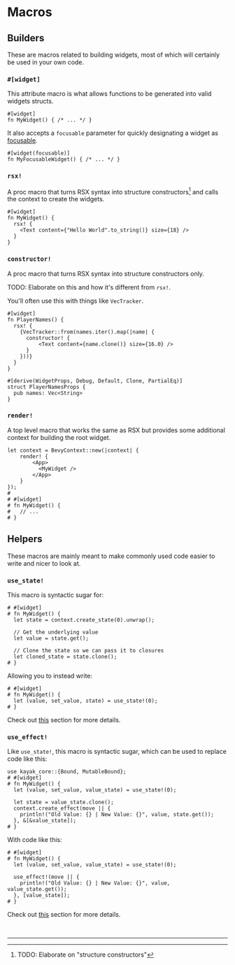 # Macros
## Builders

These are macros related to building widgets, most of which will certainly be used in your own code.

### `#[widget]`

This attribute macro is what allows functions to be generated into valid widgets structs.

```rust,noplayground
#[widget]
fn MyWidget() { /* ... */ }
```

It also accepts a `focusable` parameter for quickly designating a widget as [focusable](./widgets/common_props.md#focusable).

```rust,noplayground
#[widget(focusable)]
fn MyFocusableWidget() { /* ... */ }
```

### `rsx!`

A proc macro that turns RSX syntax into structure constructors[^1] and calls the context to create the widgets.

```rust,noplayground
#[widget]
fn MyWidget() {
  rsx! {
    <Text content={"Hello World".to_string()} size={18} />
  }
}
```

### `constructor!`

A proc macro that turns RSX syntax into structure constructors only.

TODO: Elaborate on this and how it's different from `rsx!`.

You'll often use this with things like `VecTracker`.

```rust,noplayground
#[widget]
fn PlayerNames() {
  rsx! {
    {VecTracker::from(names.iter().map(|name| {
      constructor! {
          <Text content={name.clone()} size={16.0} />
      }
    }))}
  }
}

#[derive(WidgetProps, Debug, Default, Clone, PartialEq)]
struct PlayerNamesProps {
  pub names: Vec<String>
}
```

### `render!`

A top level macro that works the same as RSX but provides some additional context for building the root widget.

```rust,noplayground
let context = BevyContext::new(|context| {
    render! {
        <App>
          <MyWidget />
        </App>
    }
});
#
# #[widget]
# fn MyWidget() {
#   // ... 
# }
```

## Helpers

These macros are mainly meant to make commonly used code easier to write and nicer to look at.

### `use_state!`

This macro is syntactic sugar for:

```rust,noplayground
# #[widget]
# fn MyWidget() {
  let state = context.create_state(0).unwrap();
  
  // Get the underlying value
  let value = state.get();
  
  // Clone the state so we can pass it to closures
  let cloned_state = state.clone();
# }
```

Allowing you to instead write:

```rust,noplayground
# #[widget]
# fn MyWidget() {
  let (value, set_value, state) = use_state!(0);
# }
```

Check out [this](./widgets/state.md#use_state) section for more details.

### `use_effect!`

Like `use_state!`, this macro is syntactic sugar, which can be used to replace code like this:

```rust,noplayground
use kayak_core::{Bound, MutableBound};
# #[widget]
# fn MyWidget() {
  let (value, set_value, value_state) = use_state!(0);
  
  let state = value_state.clone();
  context.create_effect(move || {
    println!("Old Value: {} | New Value: {}", value, state.get());
  }, &[&value_state]);
# }
```

With code like this:

```rust,noplayground
# #[widget]
# fn MyWidget() {
  let (value, set_value, value_state) = use_state!(0);
  
  use_effect!(move || {
    println!("Old Value: {} | New Value: {}", value, value_state.get());
  }, [value_state]);
# }
```

Check out [this](./widgets/effects.md#use_effect) section for more details.



<br />

---

[^1]: TODO: Elaborate on "structure constructors"